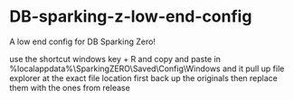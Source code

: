 # DB-sparking-z-low-end-config
A low end config for DB Sparking Zero!

use the shortcut windows key + R and copy and paste in %localappdata%\SparkingZERO\Saved\Config\Windows and it  pull up file explorer at the exact file location first back up the originals then replace them with the ones from release
